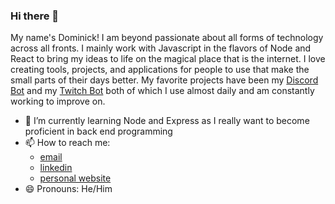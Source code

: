 ### Hi there 👋

My name's Dominick! I am beyond passionate about all forms of technology across all fronts. I mainly work with Javascript in the flavors of Node and React to bring my ideas to life on the magical place that is the internet. I love creating tools, projects, and applications for people to use that make the small parts of their days better. My favorite projects have been my [Discord Bot](https://github.com/Blugil/jobiebot) and my [Twitch Bot](https://github.com/Blugil/blubot) both of which I use almost daily and am constantly working to improve on.

- 🌱 I’m currently learning Node and Express as I really want to become proficient in back end programming
- 📫 How to reach me: 
  - [email](dagnello@asu.edu)
  - [linkedin](https://www.linkedin.com/in/dominickagnello/)
  - [personal website](dagnello.io)
- 😄 Pronouns: He/Him


<!--
**Blugil/Blugil** is a ✨ _special_ ✨ repository because its `README.md` (this file) appears on your GitHub profile.

Here are some ideas to get you started:

- 🔭 I’m currently working on ...
- 🌱 I’m currently learning ...
- 👯 I’m looking to collaborate on ...
- 🤔 I’m looking for help with ...
- 💬 Ask me about ...
- 📫 How to reach me: ...
- 😄 Pronouns: ...
- ⚡ Fun fact: ...
-->
